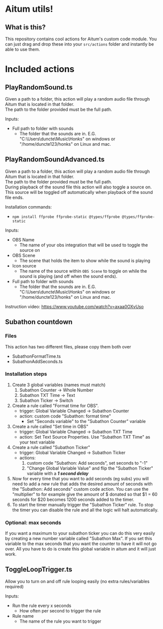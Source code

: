 # Aitum utils!

## What is this?
This repository contains cool actions for Aitum's custom code module.
You can just drag and drop these into your `src/actions` folder and instantly be able to use them.

# Included actions

## PlayRandomSound.ts
Given a path to a folder, this action will play a random audio file through Aitum that is located in that folder.<br>
The path to the folder provided must be the full path.

Inputs:
- Full path to folder with sounds
  - The folder that the sounds are in. E.G. "C:\Users\duncte\Music\Honks" on windows or "/home/duncte123/honks" on Linux and mac.

## PlayRandomSoundAdvanced.ts
Given a path to a folder, this action will play a random audio file through Aitum that is located in that folder.<br>
The path to the folder provided must be the full path.<br>
During playback of the sound file this action will also toggle a source on. This source will be toggled off automatically when playback of the sound file ends.

Installation commands:
- `npm install ffprobe ffprobe-static @types/ffprobe @types/ffprobe-static`

Inputs:
- OBS Name
  - The name of your obs integration that will be used to toggle the source on
- OBS Scene
  - The scene that holds the item to show while the sound is playing
- Icon source
  - The name of the source within `OBS Scene` to toggle on while the sound is playing (and off when the sound ends).
- Full path to folder with sounds
  - The folder that the sounds are in. E.G. "C:\Users\duncte\Music\Honks" on windows or "/home/duncte123/honks" on Linux and mac.

Instruction video: https://www.youtube.com/watch?v=axaa0OXvUso

## Subathon countdown

### Files
This action has two different files, please copy them both over
- SubathonFormatTime.ts
- SubathonAddSeconds.ts

### Installation steps
1. Create 3 global variables (names must match)
   1. Subathon Counter ->  Whole Number
   2. Subathon TXT Time -> Text
   3. Subathon Ticker ->   Switch
2. Create a rule called "Format time for OBS".
   - trigger: Global Variable Changed -> Subathon Counter
   - action: custom code "Subathon: format time"
     - Set "Seconds variable" to the "Subathon Counter" variable
3. Create a rule called "Set time in OBS"
   - trigger: Global Variable Changed -> Subathon TXT Time
   - action: Set Text Source Properties. Use "Subathon TXT Time" as your text variable
4. Create a rule called "Subathon Ticker"
   - trigger: Global Variable Changed -> Subathon Ticker
   - actions:
     1. custom code "Subathon: Add seconds", set seconds to "-1"
     2. "Change Global Variable Value" and flip the "Subathon Ticker" variable with a ***1 second delay***
5. Now for every time that you want to add seconds (eg subs) you will need to add a new rule that adds the desired amount of seconds with the "Subathon: Add seconds" custom code action.
   You can use the "multiplier" to for example give the amount of $ donated so that $1 = 60 seconds for $20 becomes 1200 seconds added to the timer.
6. To start the timer manually trigger the "Subathon Ticker" rule. To stop the timer you can disable the rule and all the logic will halt automatically.

### Optional: max seconds
If you want a maximum to your subathon ticker you can do this very easily by creating a new number variable called "Subathon Max".
If you set this variable to the max seconds that you want the counter to have it will not go over. All you have to do is create this global variable in aitum and it will just work.

## ToggleLoopTrigger.ts
Allow you to turn on and off rule looping easily (no extra rules/variables required)

Inputs:
- Run the rule every x seconds
  - How often per second to trigger the rule
- Rule name
  - The name of the rule you want to trigger
